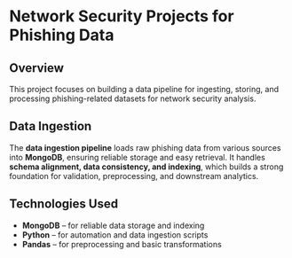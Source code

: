 # Network Security Projects for Phishing Data

## Overview
This project focuses on building a data pipeline for ingesting, storing, and processing phishing-related datasets for network security analysis.

## Data Ingestion
The **data ingestion pipeline** loads raw phishing data from various sources into **MongoDB**, ensuring reliable storage and easy retrieval. It handles **schema alignment, data consistency, and indexing**, which builds a strong foundation for validation, preprocessing, and downstream analytics.

## Technologies Used
- **MongoDB** – for reliable data storage and indexing  
- **Python** – for automation and data ingestion scripts  
- **Pandas** – for preprocessing and basic transformations 